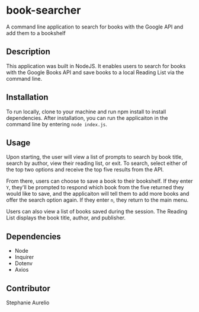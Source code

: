# book-searcher
A command line application to search for books with the Google API and add them to a bookshelf

## Description
This application was built in NodeJS. It enables users to search for books with the Google Books API and save books to a local Reading List via the command line. 

## Installation
To run locally, clone to your machine and run npm install to install dependencies. After installation, you can run the applicaiton in the command line by entering `node index.js`. 

## Usage
Upon starting, the user will view a list of prompts to search by book title, search by author, view their reading list, or exit. To search, select either of the top two options and receive the top five results from the API. 

From there, users can choose to save a book to their bookshelf. If they enter `Y`, they'll be prompted to respond which book from the five returned they would like to save, and the applicaiton will tell them to add more books and offer the search option again. If they enter `n`, they return to the main menu. 

Users can also view a list of books saved during the session. The Reading List displays the book title, author, and publisher.

## Dependencies
- Node
- Inquirer
- Dotenv
- Axios

## Contributor
Stephanie Aurelio
